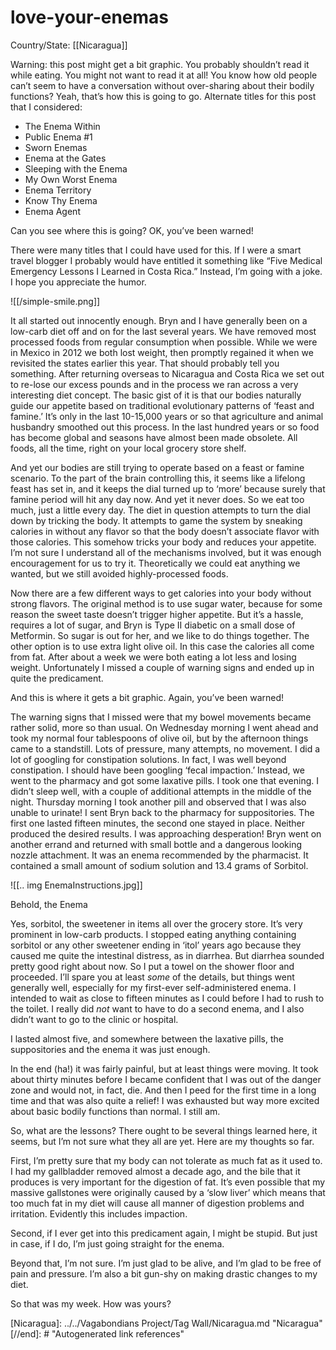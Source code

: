 # love-your-enemas

Country/State: [[Nicaragua]]

Warning: this post might get a bit graphic. You probably shouldn’t read it while eating. You might not want to read it at all! You know how old people can’t seem to have a conversation without over-sharing about their bodily functions? Yeah, that’s how this is going to go. Alternate titles for this post that I considered:

- The Enema Within
- Public Enema #1
- Sworn Enemas
- Enema at the Gates
- Sleeping with the Enema
- My Own Worst Enema
- Enema Territory
- Know Thy Enema
- Enema Agent

Can you see where this is going? OK, you’ve been warned!

There were many titles that I could have used for this. If I were a smart travel blogger I probably would have entitled it something like “Five Medical Emergency Lessons I Learned in Costa Rica.” Instead, I’m going with a joke. I hope you appreciate the humor.

![[/simple-smile.png]]

It all started out innocently enough. Bryn and I have generally been on a low-carb diet off and on for the last several years. We have removed most processed foods from regular consumption when possible. While we were in Mexico in 2012 we both lost weight, then promptly regained it when we revisited the states earlier this year. That should probably tell you something. After returning overseas to Nicaragua and Costa Rica we set out to re-lose our excess pounds and in the process we ran across a very interesting diet concept. The basic gist of it is that our bodies naturally guide our appetite based on traditional evolutionary patterns of ‘feast and famine.’ It’s only in the last 10-15,000 years or so that agriculture and animal husbandry smoothed out this process. In the last hundred years or so food has become global and seasons have almost been made obsolete. All foods, all the time, right on your local grocery store shelf.

And yet our bodies are still trying to operate based on a feast or famine scenario. To the part of the brain controlling this, it seems like a lifelong feast has set in, and it keeps the dial turned up to ‘more’ because surely that famine period will hit any day now. And yet it never does. So we eat too much, just a little every day. The diet in question attempts to turn the dial down by tricking the body. It attempts to game the system by sneaking calories in without any flavor so that the body doesn’t associate flavor with those calories. This somehow tricks your body and reduces your appetite. I’m not sure I understand all of the mechanisms involved, but it was enough encouragement for us to try it. Theoretically we could eat anything we wanted, but we still avoided highly-processed foods.

Now there are a few different ways to get calories into your body without strong flavors. The original method is to use sugar water, because for some reason the sweet taste doesn’t trigger higher appetite. But it’s a hassle, requires a lot of sugar, and Bryn is Type II diabetic on a small dose of Metformin. So sugar is out for her, and we like to do things together. The other option is to use extra light olive oil. In this case the calories all come from fat. After about a week we were both eating a lot less and losing weight. Unfortunately I missed a couple of warning signs and ended up in quite the predicament.

And this is where it gets a bit graphic. Again, you’ve been warned!

The warning signs that I missed were that my bowel movements became rather solid, more so than usual. On Wednesday morning I went ahead and took my normal four tablespoons of olive oil, but by the afternoon things came to a standstill. Lots of pressure, many attempts, no movement. I did a lot of googling for constipation solutions. In fact, I was well beyond constipation. I should have been googling ‘fecal impaction.’ Instead, we went to the pharmacy and got some laxative pills. I took one that evening. I didn’t sleep well, with a couple of additional attempts in the middle of the night. Thursday morning I took another pill and observed that I was also unable to urinate! I sent Bryn back to the pharmacy for suppositories. The first one lasted fifteen minutes, the second one stayed in place. Neither produced the desired results. I was approaching desperation! Bryn went on another errand and returned with small bottle and a dangerous looking nozzle attachment. It was an enema recommended by the pharmacist. It contained a small amount of sodium solution and 13.4 grams of Sorbitol.

![[.. img EnemaInstructions.jpg]]

Behold, the Enema

Yes, sorbitol, the sweetener in items all over the grocery store. It’s very prominent in low-carb products. I stopped eating anything containing sorbitol or any other sweetener ending in ‘itol’ years ago because they caused me quite the intestinal distress, as in diarrhea. But diarrhea sounded pretty good right about now. So I put a towel on the shower floor and proceeded. I’ll spare you at least *some* of the details, but things went generally well, especially for my first-ever self-administered enema. I intended to wait as close to fifteen minutes as I could before I had to rush to the toilet. I really did *not* want to have to do a second enema, and I also didn’t want to go to the clinic or hospital.

I lasted almost five, and somewhere between the laxative pills, the suppositories and the enema it was just enough.

In the end (ha!) it was fairly painful, but at least things were moving. It took about thirty minutes before I became confident that I was out of the danger zone and would not, in fact, die. And then I peed for the first time in a long time and that was also quite a relief! I was exhausted but way more excited about basic bodily functions than normal. I still am.

So, what are the lessons? There ought to be several things learned here, it seems, but I’m not sure what they all are yet. Here are my thoughts so far.

First, I’m pretty sure that my body can not tolerate as much fat as it used to. I had my gallbladder removed almost a decade ago, and the bile that it produces is very important for the digestion of fat. It’s even possible that my massive gallstones were originally caused by a ‘slow liver’ which means that too much fat in my diet will cause all manner of digestion problems and irritation. Evidently this includes impaction.

Second, if I ever get into this predicament again, I might be stupid. But just in case, if I do, I’m just going straight for the enema.

Beyond that, I’m not sure. I’m just glad to be alive, and I’m glad to be free of pain and pressure. I’m also a bit gun-shy on making drastic changes to my diet.

So that was my week. How was yours?

[//begin]: # "Autogenerated link references for markdown compatibility"
[Nicaragua]: ../../Vagabondians Project/Tag Wall/Nicaragua.md "Nicaragua"
[//end]: # "Autogenerated link references"